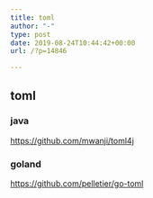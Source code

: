 ```yaml
---
title: toml
author: "-"
type: post
date: 2019-08-24T10:44:42+00:00
url: /?p=14846

---
```

## toml
### java
https://github.com/mwanji/toml4j

### goland
https://github.com/pelletier/go-toml